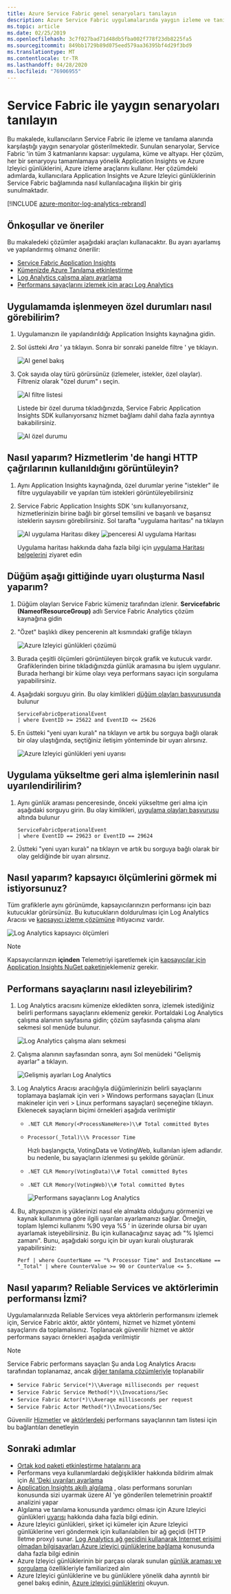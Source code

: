 ```yaml
---
title: Azure Service Fabric genel senaryoları tanılayın
description: Azure Service Fabric uygulamalarında yaygın izleme ve tanılama senaryolarıyla ilgili sorun giderme hakkında bilgi edinin.
ms.topic: article
ms.date: 02/25/2019
ms.openlocfilehash: 3c7f027bad71d48db5fba002f778f23db8225fa5
ms.sourcegitcommit: 849bb1729b89d075eed579aa36395bf4d29f3bd9
ms.translationtype: MT
ms.contentlocale: tr-TR
ms.lasthandoff: 04/28/2020
ms.locfileid: "76906955"
---
```

# <a name="diagnose-common-scenarios-with-service-fabric"></a>Service Fabric ile yaygın senaryoları tanılayın

Bu makalede, kullanıcıların Service Fabric ile izleme ve tanılama alanında karşılaştığı yaygın senaryolar gösterilmektedir. Sunulan senaryolar, Service Fabric 'in tüm 3 katmanlarını kapsar: uygulama, küme ve altyapı. Her çözüm, her bir senaryoyu tamamlamaya yönelik Application Insights ve Azure Izleyici günlüklerini, Azure izleme araçlarını kullanır. Her çözümdeki adımlarda, kullanıcılara Application Insights ve Azure Izleyici günlüklerinin Service Fabric bağlamında nasıl kullanılacağına ilişkin bir giriş sunulmaktadır.

[!INCLUDE [azure-monitor-log-analytics-rebrand](../../includes/azure-monitor-log-analytics-rebrand.md)]

## <a name="prerequisites-and-recommendations"></a>Önkoşullar ve öneriler

Bu makaledeki çözümler aşağıdaki araçları kullanacaktır. Bu ayarı ayarlamış ve yapılandırmış olmanız önerilir:

* [Service Fabric Application Insights](service-fabric-tutorial-monitoring-aspnet.md)
* [Kümenizde Azure Tanılama etkinleştirme](service-fabric-diagnostics-event-aggregation-wad.md)
* [Log Analytics çalışma alanı ayarlama](service-fabric-diagnostics-oms-setup.md)
* [Performans sayaçlarını izlemek için aracı Log Analytics](service-fabric-diagnostics-oms-agent.md)

## <a name="how-can-i-see-unhandled-exceptions-in-my-application"></a>Uygulamamda işlenmeyen özel durumları nasıl görebilirim?

1. Uygulamanızın ile yapılandırıldığı Application Insights kaynağına gidin.
2. Sol üstteki *Ara* ' ya tıklayın. Sonra bir sonraki panelde filtre ' ye tıklayın.

    ![AI genel bakış](media/service-fabric-diagnostics-common-scenarios/ai-search-filter.png)

3. Çok sayıda olay türü görürsünüz (izlemeler, istekler, özel olaylar). Filtreniz olarak "özel durum" ı seçin.

    ![AI filtre listesi](media/service-fabric-diagnostics-common-scenarios/ai-filter-list.png)

    Listede bir özel duruma tıkladığınızda, Service Fabric Application Insights SDK kullanıyorsanız hizmet bağlamı dahil daha fazla ayrıntıya bakabilirsiniz.

    ![AI özel durumu](media/service-fabric-diagnostics-common-scenarios/ai-exception.png)

## <a name="how-do-i-view-which-http-calls-are-used-in-my-services"></a>Nasıl yaparım? Hizmetlerim 'de hangi HTTP çağrılarının kullanıldığını görüntüleyin?

1. Aynı Application Insights kaynağında, özel durumlar yerine "istekler" ile filtre uygulayabilir ve yapılan tüm istekleri görüntüleyebilirsiniz
2. Service Fabric Application Insights SDK 'sını kullanıyorsanız, hizmetlerinizin birine bağlı bir görsel temsilini ve başarılı ve başarısız isteklerin sayısını görebilirsiniz. Sol tarafta "uygulama haritası" na tıklayın

    ![AI uygulama Haritası dikey](media/service-fabric-diagnostics-common-scenarios/app-map-blade.png) ![penceresi AI uygulama Haritası](media/service-fabric-diagnostics-common-scenarios/app-map-new.png)

    Uygulama haritası hakkında daha fazla bilgi için [uygulama Haritası belgelerini](../azure-monitor/app/app-map.md) ziyaret edin

## <a name="how-do-i-create-an-alert-when-a-node-goes-down"></a>Düğüm aşağı gittiğinde uyarı oluşturma Nasıl yaparım?

1. Düğüm olayları Service Fabric kümeniz tarafından izlenir. **Servicefabric (NameofResourceGroup)** adlı Service Fabric Analytics çözüm kaynağına gidin
2. "Özet" başlıklı dikey pencerenin alt kısmındaki grafiğe tıklayın

    ![Azure Izleyici günlükleri çözümü](media/service-fabric-diagnostics-common-scenarios/oms-solution-azure-portal.png)

3. Burada çeşitli ölçümleri görüntüleyen birçok grafik ve kutucuk vardır. Grafiklerinden birine tıkladığınızda günlük aramasına bu işlem uygulanır. Burada herhangi bir küme olayı veya performans sayacı için sorgulama yapabilirsiniz.
4. Aşağıdaki sorguyu girin. Bu olay kimlikleri [düğüm olayları başvurusunda](service-fabric-diagnostics-event-generation-operational.md#application-events) bulunur

    ```kusto
    ServiceFabricOperationalEvent
    | where EventID >= 25622 and EventID <= 25626
    ```

5. En üstteki "yeni uyarı kuralı" na tıklayın ve artık bu sorguya bağlı olarak bir olay ulaştığında, seçtiğiniz iletişim yönteminde bir uyarı alırsınız.

    ![Azure Izleyici günlükleri yeni uyarısı](media/service-fabric-diagnostics-common-scenarios/oms-create-alert.png)

## <a name="how-can-i-be-alerted-of-application-upgrade-rollbacks"></a>Uygulama yükseltme geri alma işlemlerinin nasıl uyarılendirilirim?

1. Aynı günlük araması penceresinde, önceki yükseltme geri alma için aşağıdaki sorguyu girin. Bu olay kimlikleri, [uygulama olayları başvurusu](service-fabric-diagnostics-event-generation-operational.md#application-events) altında bulunur

    ```kusto
    ServiceFabricOperationalEvent
    | where EventID == 29623 or EventID == 29624
    ```

2. Üstteki "yeni uyarı kuralı" na tıklayın ve artık bu sorguya bağlı olarak bir olay geldiğinde bir uyarı alırsınız.

## <a name="how-do-i-see-container-metrics"></a>Nasıl yaparım? kapsayıcı ölçümlerini görmek mi istiyorsunuz?

Tüm grafiklerle aynı görünümde, kapsayıcılarınızın performansı için bazı kutucuklar görürsünüz. Bu kutucukların doldurulması için Log Analytics Aracısı ve [kapsayıcı izleme çözümüne](service-fabric-diagnostics-oms-containers.md) ihtiyacınız vardır.

![Log Analytics kapsayıcı ölçümleri](media/service-fabric-diagnostics-common-scenarios/containermetrics.png)

>[!NOTE]
>Kapsayıcılarınızın **içinden** Telemetriyi işaretlemek için [kapsayıcılar için Application Insights NuGet paketini](https://github.com/Microsoft/ApplicationInsights-servicefabric#microsoftapplicationinsightsservicefabric--for-service-fabric-lift-and-shift-scenarios)eklemeniz gerekir.

## <a name="how-can-i-monitor-performance-counters"></a>Performans sayaçlarını nasıl izleyebilirim?

1. Log Analytics aracısını kümenize ekledikten sonra, izlemek istediğiniz belirli performans sayaçlarını eklemeniz gerekir. Portaldaki Log Analytics çalışma alanının sayfasına gidin; çözüm sayfasında çalışma alanı sekmesi sol menüde bulunur.

    ![Log Analytics çalışma alanı sekmesi](media/service-fabric-diagnostics-common-scenarios/workspacetab.png)

2. Çalışma alanının sayfasından sonra, aynı Sol menüdeki "Gelişmiş ayarlar" a tıklayın.

    ![Gelişmiş ayarları Log Analytics](media/service-fabric-diagnostics-common-scenarios/advancedsettingsoms.png)

3. Log Analytics Aracısı aracılığıyla düğümlerinizin belirli sayaçlarını toplamaya başlamak için veri > Windows performans sayaçları (Linux makineler için veri > Linux performans sayaçları) seçeneğine tıklayın. Eklenecek sayaçların biçimi örnekleri aşağıda verilmiştir

   * `.NET CLR Memory(<ProcessNameHere>)\\# Total committed Bytes`
   * `Processor(_Total)\\% Processor Time`

     Hızlı başlangıçta, VotingData ve VotingWeb, kullanılan işlem adlarıdır. bu nedenle, bu sayaçların izlenmesi şu şekilde görünür.

   * `.NET CLR Memory(VotingData)\\# Total committed Bytes`
   * `.NET CLR Memory(VotingWeb)\\# Total committed Bytes`

     ![Performans sayaçlarını Log Analytics](media/service-fabric-diagnostics-common-scenarios/omsperfcounters.png)

4. Bu, altyapınızın iş yüklerinizi nasıl ele almakta olduğunu görmenizi ve kaynak kullanımına göre ilgili uyarıları ayarlamanızı sağlar. Örneğin, toplam Işlemci kullanımı %90 veya %5 ' in üzerinde olursa bir uyarı ayarlamak isteyebilirsiniz. Bu için kullanacağınız sayaç adı "% Işlemci zamanı". Bunu, aşağıdaki sorgu için bir uyarı kuralı oluşturarak yapabilirsiniz:

    ```kusto
    Perf | where CounterName == "% Processor Time" and InstanceName == "_Total" | where CounterValue >= 90 or CounterValue <= 5.
    ```

## <a name="how-do-i-track-performance-of-my-reliable-services-and-actors"></a>Nasıl yaparım? Reliable Services ve aktörlerimin performansı İzmi?

Uygulamalarınızda Reliable Services veya aktörlerin performansını izlemek için, Service Fabric aktör, aktör yöntemi, hizmet ve hizmet yöntemi sayaçlarını da toplamalısınız. Toplanacak güvenilir hizmet ve aktör performans sayacı örnekleri aşağıda verilmiştir

>[!NOTE]
>Service Fabric performans sayaçları Şu anda Log Analytics Aracısı tarafından toplanamaz, ancak [diğer tanılama çözümleriyle](service-fabric-diagnostics-partners.md) toplanabilir

* `Service Fabric Service(*)\\Average milliseconds per request`
* `Service Fabric Service Method(*)\\Invocations/Sec`
* `Service Fabric Actor(*)\\Average milliseconds per request`
* `Service Fabric Actor Method(*)\\Invocations/Sec`

Güvenilir [Hizmetler](service-fabric-reliable-serviceremoting-diagnostics.md) ve [aktörlerdeki](service-fabric-reliable-actors-diagnostics.md) performans sayaçlarının tam listesi için bu bağlantıları denetleyin

## <a name="next-steps"></a>Sonraki adımlar

* [Ortak kod paketi etkinleştirme hatalarını ara](./service-fabric-diagnostics-code-package-errors.md)
* Performans veya kullanımlardaki değişiklikler hakkında bildirim almak için [AI 'Deki uyarıları ayarlama](../azure-monitor/app/alerts.md)
* [Application Insights akıllı algılama](../azure-monitor/app/proactive-diagnostics.md) , olası performans sorunları konusunda sizi uyarmak üzere AI 'ye gönderilen telemetrinin proaktif analizini yapar
* Algılama ve tanılama konusunda yardımcı olması için Azure Izleyici günlükleri [uyarısı](../log-analytics/log-analytics-alerts.md) hakkında daha fazla bilgi edinin.
* Azure Izleyici günlükleri, şirket içi kümeler için Azure Izleyici günlüklerine veri göndermek için kullanılabilen bir ağ geçidi (HTTP Iletme proxy) sunar. [Log Analytics ağ geçidini kullanarak Internet erişimi olmadan bilgisayarları Azure izleyici günlüklerine bağlama](../azure-monitor/platform/gateway.md) konusunda daha fazla bilgi edinin
* Azure Izleyici günlüklerinin bir parçası olarak sunulan [günlük araması ve sorgulama](../log-analytics/log-analytics-log-searches.md) özellikleriyle familiarized alın
* Azure Izleyici günlüklerine ve bu günlüklere yönelik daha ayrıntılı bir genel bakış edinin, [Azure izleyici günlüklerini](../operations-management-suite/operations-management-suite-overview.md) okuyun.
